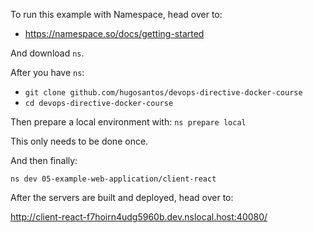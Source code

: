 To run this example with Namespace, head over to:

- https://namespace.so/docs/getting-started

And download `ns`.

After you have `ns`:

- `git clone github.com/hugosantos/devops-directive-docker-course`
- `cd devops-directive-docker-course`

Then prepare a local environment with:
```ns prepare local```

This only needs to be done once.
  
And then finally:

```
ns dev 05-example-web-application/client-react
```

After the servers are built and deployed, head over to:

http://client-react-f7hoirn4udg5960b.dev.nslocal.host:40080/

